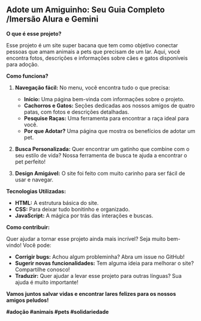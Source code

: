 ## Adote um Amiguinho: Seu Guia Completo  /Imersão Alura e Gemini

**O que é esse projeto?**

Esse projeto é um site super bacana que tem como objetivo conectar pessoas que amam animais a pets que precisam de um lar. Aqui, você encontra fotos, descrições e informações sobre cães e gatos disponíveis para adoção.

**Como funciona?**

1. **Navegação fácil:** No menu, você encontra tudo o que precisa:
   * **Início:** Uma página bem-vinda com informações sobre o projeto.
   * **Cachorros e Gatos:** Seções dedicadas aos nossos amigos de quatro patas, com fotos e descrições detalhadas.
   * **Pesquise Raças:** Uma ferramenta para encontrar a raça ideal para você.
   * **Por que Adotar?** Uma página que mostra os benefícios de adotar um pet.

2. **Busca Personalizada:** Quer encontrar um gatinho que combine com o seu estilo de vida? Nossa ferramenta de busca te ajuda a encontrar o pet perfeito!

3. **Design Amigável:** O site foi feito com muito carinho para ser fácil de usar e navegar.

**Tecnologias Utilizadas:**

* **HTML:** A estrutura básica do site.
* **CSS:** Para deixar tudo bonitinho e organizado.
* **JavaScript:** A mágica por trás das interações e buscas.

**Como contribuir:**

Quer ajudar a tornar esse projeto ainda mais incrível? Seja muito bem-vindo! Você pode:

* **Corrigir bugs:** Achou algum probleminha? Abra um issue no GitHub!
* **Sugerir novas funcionalidades:** Tem alguma ideia para melhorar o site? Compartilhe conosco!
* **Traduzir:** Quer ajudar a levar esse projeto para outras línguas? Sua ajuda é muito importante!

**Vamos juntos salvar vidas e encontrar lares felizes para os nossos amigos peludos!** 

**#adoção #animais #pets #solidariedade**



